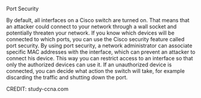 Port Security

By default, all interfaces on a Cisco switch are turned on. That means that an attacker could connect to your network through a wall socket and potentially threaten your network. If you know which devices will be connected to which ports, you can use the Cisco security feature called port security. By using port security, a network administrator can associate specific MAC addresses with the interface, which can prevent an attacker to connect his device. This way you can restrict access to an interface so that only the authorized devices can use it. If an unauthorized device is connected, you can decide what action the switch will take, for example discarding the traffic and shutting down the port.

CREDIT: study-ccna.com
